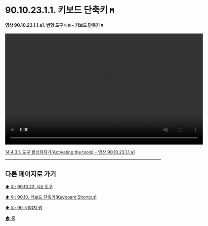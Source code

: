 # 90.10.23.1.1. 키보드 단축키 `M`

<a id="90-10-23-01-01-a1"></a>

#### 영상 90.10.23.1.1.a1. 변형 도구 `이동` - 키보드 단축키 `M`
<video controls="controls" width="640" height="360" src="https://github.com/wonder13662/gimp/assets/15767104/8448a9e8-4818-492d-bc2c-a35ce79aa630"></video>

[14.4.3.1. 도구 활성화하기(Activating the tools) - 영상 90.10.23.1.1.a1](./14-04-03-01-activating_the_tool.md#90-10-23-01-01-a1)

***

## 다른 페이지로 가기

[⬆️ 위: 90.10.23. `이동` 도구](./90-10-23-00-move.md)

[⬆️ 위: 90.10. 키보드 단축키(Keyboard Shortcut)](./90-10-00-keyboard_shortcut.md)

[⬆️ 위: 90. 이미지 맵](./90-00-image-map.md)

[🏠 홈](./00-home.md)